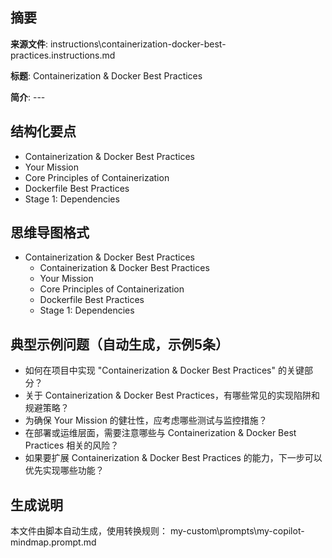 ## 摘要

**来源文件**: instructions\containerization-docker-best-practices.instructions.md

**标题**: Containerization & Docker Best Practices

**简介**: ---

## 结构化要点

- Containerization & Docker Best Practices
- Your Mission
- Core Principles of Containerization
- Dockerfile Best Practices
- Stage 1: Dependencies

## 思维导图格式

- Containerization & Docker Best Practices
  - Containerization & Docker Best Practices
  - Your Mission
  - Core Principles of Containerization
  - Dockerfile Best Practices
  - Stage 1: Dependencies

## 典型示例问题（自动生成，示例5条）

- 如何在项目中实现 "Containerization & Docker Best Practices" 的关键部分？
- 关于 Containerization & Docker Best Practices，有哪些常见的实现陷阱和规避策略？
- 为确保 Your Mission 的健壮性，应考虑哪些测试与监控措施？
- 在部署或运维层面，需要注意哪些与 Containerization & Docker Best Practices 相关的风险？
- 如果要扩展 Containerization & Docker Best Practices 的能力，下一步可以优先实现哪些功能？

## 生成说明

本文件由脚本自动生成，使用转换规则： my-custom\prompts\my-copilot-mindmap.prompt.md
